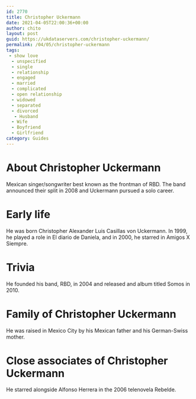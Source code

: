 ```yaml
---
id: 2770
title: Christopher Uckermann
date: 2021-04-05T22:00:36+00:00
author: chito
layout: post
guid: https://ukdataservers.com/christopher-uckermann/
permalink: /04/05/christopher-uckermann
tags:
 - show love
  - unspecified
  - single
  - relationship
  - engaged
  - married
  - complicated
  - open relationship
  - widowed
  - separated
  - divorced
   - Husband
  - Wife
  - Boyfriend
  - Girlfriend
category: Guides
---
```




  
  
#  About Christopher Uckermann
                  
                  
                  
Mexican singer/songwriter best known as the frontman of RBD. The band announced their split in 2008 and Uckermann pursued a solo career. 
                  
                
                
                
# Early life
                  
                  
                  
He was born Christopher Alexander Luis Casillas von Uckermann. In 1999, he played a role in El diario de Daniela, and in 2000, he starred in Amigos X Siempre.
                  
                
                
                
# Trivia
                  
                  
                  
He founded his band, RBD, in 2004 and released and album titled Somos in 2010.
                  
                
                
                
# Family of Christopher Uckermann
                  
                  
                  
He was raised in Mexico City by his Mexican father and his German-Swiss mother.
                  
                
                
                
# Close associates of Christopher Uckermann
                  
                  
                  
He starred alongside Alfonso Herrera in the 2006 telenovela Rebelde.
                  
                
              
            
          
          
          
    
    
  
